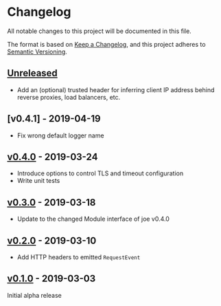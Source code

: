 # Changelog
All notable changes to this project will be documented in this file.

The format is based on [Keep a Changelog](https://keepachangelog.com/en/1.0.0/),
and this project adheres to [Semantic Versioning](https://semver.org/spec/v2.0.0.html).

## [Unreleased]
- Add an (optional) trusted header for inferring client IP address behind reverse proxies, load balancers, etc.

## [v0.4.1] - 2019-04-19
- Fix wrong default logger name

## [v0.4.0] - 2019-03-24
- Introduce options to control TLS and timeout configuration
- Write unit tests

## [v0.3.0] - 2019-03-18
- Update to the changed Module interface of joe v0.4.0

## [v0.2.0] - 2019-03-10
- Add HTTP headers to emitted `RequestEvent`

## [v0.1.0] - 2019-03-03

Initial alpha release

[Unreleased]: https://github.com/go-joe/http-server/compare/v0.4.0...HEAD
[v0.4.0]: https://github.com/go-joe/http-server/compare/v0.3.0...v0.4.0
[v0.3.0]: https://github.com/go-joe/http-server/compare/v0.2.0...v0.3.0
[v0.2.0]: https://github.com/go-joe/http-server/compare/v0.1.0...v0.2.0
[v0.1.0]: https://github.com/go-joe/http-server/releases/tag/v0.1.0
